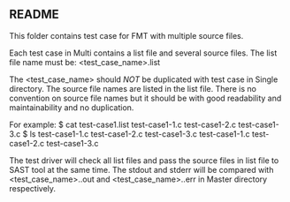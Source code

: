 README
--------
This folder contains test case for FMT with multiple source files.

Each test case in Multi contains a list file and several source files.
The list file name must be:
<test_case_name>.list

The <test_case_name> should *NOT* be duplicated with test case in Single
directory. The source file names are listed in the list file. There is no
convention on source file names but it should be with good readability and
maintainability and no duplication.

For example:
$ cat test-case1.list
test-case1-1.c test-case1-2.c test-case1-3.c
$ ls test-case1-1.c test-case1-2.c test-case1-3.c
test-case1-1.c test-case1-2.c test-case1-3.c

The test driver will check all list files and pass the source files in list
file to SAST tool at the same time. The stdout and stderr will be compared
with <test_case_name>.<options>.out and <test_case_name>.<options>.err in
Master directory respectively.

